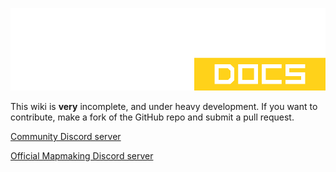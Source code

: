 [<img src="./docs/public/se-docs-light.png" alt="Sector's Edge Wiki"/>](https://sectorsedgecommunity.github.io/mapping-docs/)

This wiki is **very** incomplete, and under heavy development. If you want to contribute, make a fork of the GitHub repo and submit a pull request.

[Community Discord server](https://discord.gg/t5zhZRJ2w3)

[Official Mapmaking Discord server](https://discord.gg/sJA3cs4DEV)
